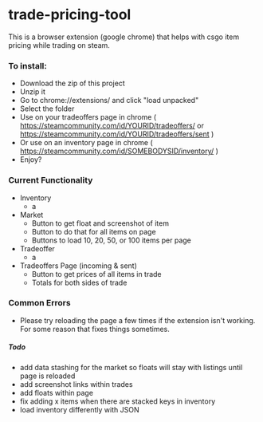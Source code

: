 # trade-pricing-tool
This is a browser extension (google chrome) that helps with csgo item pricing while trading on steam.

### To install:
- Download the zip of this project
- Unzip it
- Go to chrome://extensions/ and click "load unpacked"
- Select the folder
- Use on your tradeoffers page in chrome ( https://steamcommunity.com/id/YOURID/tradeoffers/ or https://steamcommunity.com/id/YOURID/tradeoffers/sent )
- Or use on an inventory page in chrome ( https://steamcommunity.com/id/SOMEBODYSID/inventory/ )
- Enjoy?

### Current Functionality
- Inventory
  - a
- Market
  - Button to get float and screenshot of item
  - Button to do that for all items on page
  - Buttons to load 10, 20, 50, or 100 items per page
- Tradeoffer
  - a
- Tradeoffers Page (incoming & sent)
  - Button to get prices of all items in trade
  - Totals for both sides of trade

### Common Errors
- Please try reloading the page a few times if the extension isn't working. For some reason that fixes things sometimes.

##### Todo
- add data stashing for the market so floats will stay with listings until page is reloaded
- add screenshot links within trades
- add floats within page
- fix adding x items when there are stacked keys in inventory
- load inventory differently with JSON
